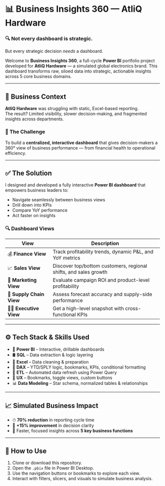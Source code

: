 # 📊 Business Insights 360 — AtliQ Hardware

### 🔍 Not every dashboard is strategic.  
But every strategic decision *needs* a dashboard.

Welcome to **Business Insights 360**, a full-cycle **Power BI** portfolio project developed for **AtliQ Hardware** — a simulated global electronics brand. This dashboard transforms raw, siloed data into strategic, actionable insights across 5 core business domains.

---

## 🏢 Business Context

**AtliQ Hardware** was struggling with static, Excel-based reporting.  
The result? Limited visibility, slower decision-making, and fragmented insights across departments.

### 📌 The Challenge  
To build a **centralized, interactive dashboard** that gives decision-makers a 360° view of business performance — from financial health to operational efficiency.

---

## ✅ The Solution

I designed and developed a fully interactive **Power BI dashboard** that empowers business leaders to:

- Navigate seamlessly between business views  
- Drill down into KPIs  
- Compare YoY performance  
- Act faster on insights

### 🔍 Dashboard Views

| View               | Description |
|--------------------|-------------|
| 💰 **Finance View**     | Track profitability trends, dynamic P&L, and YoY metrics |
| 📈 **Sales View**       | Discover top/bottom customers, regional shifts, and sales growth |
| 📣 **Marketing View**   | Evaluate campaign ROI and product-level profitability |
| 🚚 **Supply Chain View**| Assess forecast accuracy and supply-side performance |
| 🧑‍💼 **Executive View**  | Get a high-level snapshot with cross-functional KPIs |

---

## ⚙️ Tech Stack & Skills Used

- 🧮 **Power BI** – Interactive, drillable dashboards  
- 🛢 **SQL** – Data extraction & logic layering  
- 📑 **Excel** – Data cleaning & preparation  
- 🧠 **DAX** – YTD/SPLY logic, bookmarks, KPIs, conditional formatting  
- 🔁 **ETL** – Automated data refresh using Power Query  
- 🎯 **UX** – Bookmarks, toggle views, custom buttons  
- 📊 **Data Modeling** – Star schema, normalized tables & relationships

---

## 📈 Simulated Business Impact

- ⏱ **70% reduction** in reporting cycle time  
- 🎯 **+15% improvement** in decision clarity  
- 🔄 Faster, focused insights across **5 key business functions**

---



## 🚀 How to Use

1. Clone or download this repository.
2. Open the `.pbix` file in Power BI Desktop.
3. Use the navigation buttons or bookmarks to explore each view.
4. Interact with filters, slicers, and visuals to simulate business analysis.



